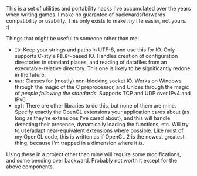 This is a set of utilities and portability hacks I've accumulated over the years when writing games. I make no guarantee of backwards/forwards compatibility or usability. This only exists to make _my_ life easier, not yours. :)

Things that might be useful to someone other than me:

- `IO`: Keep your strings and paths in UTF-8, and use this for IO. Only supports C-style `FILE*`-based IO. Handles creation of configuration directories in standard places, and reading of datafiles from an executable-relative directory. This one is likely to be significantly redone in the future.
- `Net`: Classes for (mostly) non-blocking socket IO. Works on Windows through the magic of the C preprocessor, and Unices through the magic of _people following the standards_. Supports TCP and UDP over IPv4 and IPv6.
- `xgl`: There are other libraries to do this, but none of them are mine. Specify exactly the OpenGL extensions your application cares about (as long as they're extensions I've cared about), and this will handle detecting their presence, dynamically loading the functions, etc. Will try to use/adapt near-equivalent extensions where possible. Like most of my OpenGL code, this is written as if OpenGL 2 is the newest greatest thing, because I'm trapped in a dimension where it _is_.

Using these in a project other than mine will require some modifications, and some bending over backward. Probably not worth it except for the above components.
